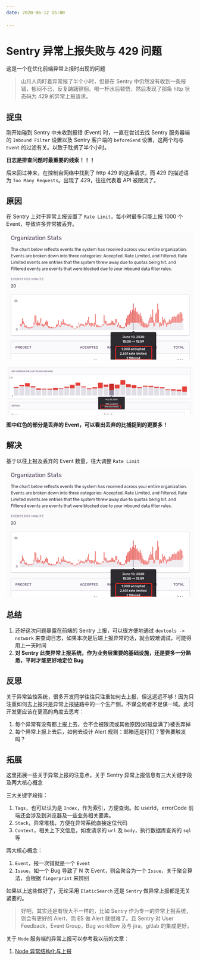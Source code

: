 ```yaml
---
date: 2020-06-12 15:00

---
```


# Sentry 异常上报失败与 429 问题

这是一个在优化前端异常上报时出现的问题

> 山月人肉盯着异常报了半个小时，但是在 Sentry 中仍然没有收到一条报错，郁闷不已，反复踌躇徘徊。喝一杯水后顿悟，然后发现了那条 http 状态码为 429 的异常上报请求。

## 捉虫

刚开始碰到 Sentry 中未收到报错 (Event) 时，一直在尝试去找 Sentry 服务器端的 `Inbound Filter` 设置以及 Sentry 客户端的 `beforeSend` 设置，这两个均与 `Event` 的过滤有关。以致于耽搁了半个小时。

**日志是排查问题时最重要的线索！！！**

后来回过神来，在控制台网络中找到了 http 429 的这条请求，而 429 的描述语为 `Too Many Requests`。出现了 429，往往代表着 API 被限流了。

## 原因

在 Sentry 上对于异常上报设置了 `Rate Limit`，每小时最多只能上报 1000 个Event，导致许多异常被丢弃。

![Rate Limit By Org](./assets/sentry-rate-limit-org.png)

![Rate Limit By Project](./assets/sentry-rate-limit-project.png)

**图中红色的部分是丢弃的 Event，可以看出丢弃的比捕捉到的更要多！**

## 解决

基于以往上报及丢弃的 Event 数量，往大调整 `Rate Limit`

![Rate Limit By Org](./assets/sentry-rate-limit-org.png)

## 总结

1. 还好这次问题暴露在前端的 Sentry 上报，可以很方便地通过 `devtools -> network` 来查询日志，如果本次是后端上报异常的话，就会较难调试，可能得用上一天时间
1. **对 Sentry 此类异常上报系统，作为业务层重要的基础设施，还是要多一分熟悉，平时才能更好地定位 Bug**

## 反思

关于异常监控系统，很多开发同学往往只注重如何去上报，但这远远不够！因为只注重如何去上报只是异常上报链路中的一个生产侧，不谋全局者不足谋一域。此时开发更应该在更高的角度去思考：

1. 每个异常有没有都上报上去，会不会被限流或其他原因(如磁盘满了)被丢弃掉
1. 每个异常上报上去后，如何去设计 Alert 规则：邮箱还是钉钉？警告要触发吗？

## 拓展

这里拓展一些关于异常上报的注意点，关于 Sentry 异常上报信息有三大关键字段及两大核心概念

三大关键字段指：

1. `Tags`，也可以认为是 `Index`，作为索引，方便查询。如 userId，errorCode 前端还会涉及到浏览器及一些业务相关要素。
1. `Stack`，异常堆栈，方便在异常系统直接定位代码
1. `Context`，相关上下文信息，如发请求的 `url` 及 `body`，执行数据库查询的 `sql` 等

两大核心概念：

1. `Event`，报一次错就是一个 `Event`
1. `Issue`，如一个 Bug 导致了 N 次 Event，则会聚合为一个 `Issue`，关于聚合算法，会根据 `fingerprint` 来辨别

如果以上这些做好了，无论采用 `ElaticSearch` 还是 `Sentry` 做异常上报都是无关紧要的。

> 好吧，其实还是有很大不一样的，比如 Sentry 作为专一的异常上报系统，则会有更好的 Alert，而 ES 做 Alert 就很难了。且 Sentry 对 User Feedback，Event Group，Bug workflow 及与 jira，gitlab 的集成更好。

关于 `Node` 服务端的异常上报可以参考我以前的文章：

1. [Node 异常结构化与上报](https://shanyue.tech/node/error.html)

